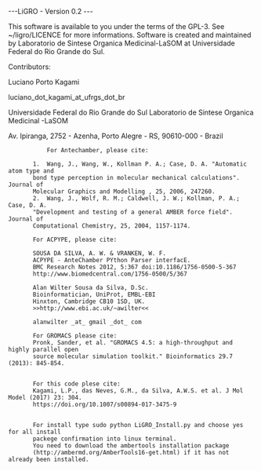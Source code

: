 ---LiGRO - Version 0.2 ---

This software is available to you under the terms of the GPL-3. See ~/ligro/LICENCE for more informations.
Software is created and maintained by Laboratorio de Sintese Organica Medicinal-LaSOM at
Universidade Federal do Rio Grande do Sul.

Contributors:

Luciano Porto Kagami

luciano_dot_kagami_at_ufrgs_dot_br

Universidade Federal do Rio Grande do Sul
Laboratorio de Sintese Organica Medicinal -LaSOM

Av. Ipiranga, 2752 - Azenha, Porto Alegre - RS, 90610-000 - Brazil

               For Antechamber, please cite:

           1.  Wang, J., Wang, W., Kollman P. A.; Case, D. A. "Automatic atom type and
           bond type perception in molecular mechanical calculations". Journal of
           Molecular Graphics and Modelling , 25, 2006, 247260.
           2.  Wang, J., Wolf, R. M.; Caldwell, J. W.; Kollman, P. A.; Case, D. A.
           "Development and testing of a general AMBER force field". Journal of
           Computational Chemistry, 25, 2004, 1157-1174.

           For ACPYPE, please cite:

           SOUSA DA SILVA, A. W. & VRANKEN, W. F.
           ACPYPE - AnteChamber PYthon Parser interfacE.
           BMC Research Notes 2012, 5:367 doi:10.1186/1756-0500-5-367
           http://www.biomedcentral.com/1756-0500/5/367

           Alan Wilter Sousa da Silva, D.Sc.
           Bioinformatician, UniProt, EMBL-EBI
           Hinxton, Cambridge CB10 1SD, UK.
           >>http://www.ebi.ac.uk/~awilter<<

           alanwilter _at_ gmail _dot_ com

           For GROMACS please cite:
           Pronk, Sander, et al. "GROMACS 4.5: a high-throughput and highly parallel open
           source molecular simulation toolkit." Bioinformatics 29.7 (2013): 845-854.


           For this code plese cite:
           Kagami, L.P., das Neves, G.M., da Silva, A.W.S. et al. J Mol Model (2017) 23: 304.
           https://doi.org/10.1007/s00894-017-3475-9


           For install type sudo python LiGRO_Install.py and choose yes for all install
           packege confirmation into linux terminal.
           You need to download the ambertools installation package
           (http://ambermd.org/AmberTools16-get.html) if it has not already been installed.
    
